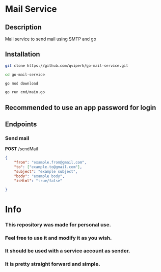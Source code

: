 # Mail Service


## Description

Mail service to send mail using SMTP and go


## Installation

```bash
git clone https://github.com/qviperh/go-mail-service.git
```

```bash
cd go-mail-service
```

```bash
go mod download
```

```bash
go run cmd/main.go
```


## Recommended to use an app password for login

## Endpoints


### Send mail

<b>POST</b> /sendMail

```json
{
    "from": "example.from@gmail.com",
    "to": ["example.to@gmail.com"],
    "subject": "example subject",
    "body": "example body",
    "isHtml": "true/false"

}
```


# Info


### This repository was made for personal use. 
### Feel free to use it and modify it as you wish.
### It should be used with a service account as sender.
### It is pretty straight forward and simple.

